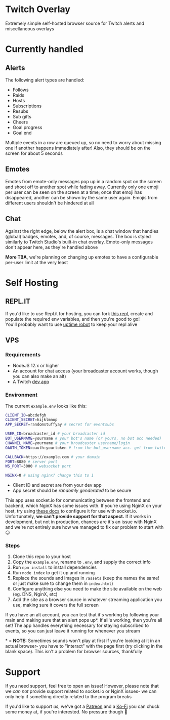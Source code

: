# Twitch Overlay
Extremely simple self-hosted browser source for Twitch alerts and miscellaneous overlays

# Currently handled
## Alerts
The following alert types are handled:
- Follows
- Raids
- Hosts
- Subscriptions
- Resubs
- Sub gifts
- Cheers
- Goal progress
- Goal end

Multiple events in a row are queued up, so no need to worry about missing one if another happens immediately after! Also, they should be on the screen for about 5 seconds

## Emotes
Emotes from emote-only messages pop up in a random spot on the screen and shoot off to another spot while fading away. Currently only one emoji per user can be seen on the screen at a time; once that emoji has disappeared, another can be shown by the same user again. Emojis from different users shouldn't be hindered at all

## Chat
Against the right edge, below the alert box, is a chat window that handles (global) badges, emotes, and, of course, messages. The box is styled similarly to Twitch Studio's built-in chat overlay. Emote-only messages don't appear here, as they're handled above

**More TBA**, we're planning on changing up emotes to have a configurable per-user limit at the very least

# Self Hosting
## REPL.IT
If you'd like to use Repl.it for hosting, you can fork [this repl](https://replit.com/@GreyHimmel/twitch-alerts), create and populate the required env variables, and then you're good to go!  
You'll probably want to use [uptime robot](https://uptimerobot.com/) to keep your repl alive

## VPS
### Requirements
- NodeJS 12.x or higher
- An account for chat access (your broadcaster account works, though you can also make an alt)
- A Twitch [dev app](https://dev.twitch.com)

### Environment
The current `example.env` looks like this:
```bash
CLIENT_ID=abcdefgh
CLIENT_SECRET=hijklmnop
APP_SECRET=randomstuffyay # secret for eventsubs

USER_ID=broadcaster_id # your broadcaster id
BOT_USERNAME=yourname # your bot's name (or yours, no bot acc needed)
CHANNEL_NAME=yourname # your broadcaster username/login
OAUTH_TOKEN=oauth:yourtoken # from the bot_username acc. get from twitchapps.com/tmi

CALLBACK=https://example.com # your domain 
PORT=8080 # server port
WS_PORT=3000 # websocket port

NGINX=0 # using nginx? change this to 1
```

- Client ID and secret are from your dev app
- App secret should be *randomly genderated* to be secure  

This app uses socket.io for communicating between the frontend and backend, which NginX has some issues with. If you're using NginX on your host, try using [these docs](https://socket.io/docs/v4/reverse-proxy/) to configure it for use with socket.io. Unfortunately, **we can't provide support for that aspect.** If it works in development, but not in production, chances are it's an issue with NginX and we're not entirely sure how we managed to fix our problem to start with 😔

### Steps
1. Clone this repo to your host
2. Copy the `example.env`, rename to `.env`, and supply the correct info
3. Run `npm install` to install dependencies
4. Run `node index` to get it up and running
5. Replace the sounds and images in `/assets` (keep the names the same! or just make sure to change them in `index.html`)
6. Configure anything else you need to make the site available on the web (eg. DNS, NginX, etc)
7. Add the site as a browser source in whatever streaming application you use, making sure it covers the full screen

If you have an alt account, you can test that it's working by following your main and making sure that an alert pops up\*. If all's working, then you're all set! The app handles everything necessary for staying subscribed to events, so you can just leave it running for whenever you stream

\* = **NOTE:** Sometimes sounds won't play at first if you're looking at it in an actual browser- you have to "interact" with the page first (try clicking in the blank space). This isn't a problem for browser sources, thankfully

# Support
If you need support, feel free to open an issue! However, please note that we *can not* provide support related to socket.io or NginX issues- we can only help if something directly related to the program breaks

If you'd like to support *us*, we've got a [Patreon](https://patreon.com/greysdawn) and a [Ko-Fi](https://ko-fi.com/greysdawn) you can chuck some money at, if you're interested. No pressure though 💜
